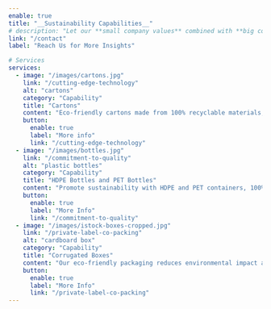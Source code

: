 ```yaml
---
enable: true
title: "__Sustainability Capabilities__"
# description: "Let our **small company values** combined with **big company capabilities** work to your advantage."
link: "/contact"
label: "Reach Us for More Insights"

# Services
services:
  - image: "/images/cartons.jpg"
    link: "/cutting-edge-technology"
    alt: "cartons"
    category: "Capability"
    title: "Cartons"
    content: "Eco-friendly cartons made from 100% recyclable materials, designed to minimize waste and support sustainability."
    button:
      enable: true
      label: "More info"
      link: "/cutting-edge-technology"
  - image: "/images/bottles.jpg"
    link: "/commitment-to-quality"
    alt: "plastic bottles"
    category: "Capability"
    title: "HDPE Bottles and PET Bottles"
    content: "Promote sustainability with HDPE and PET containers, 100% recyclable and easily collected reducing landfill waste."
    button:
      enable: true
      label: "More Info"
      link: "/commitment-to-quality"
  - image: "/images/istock-boxes-cropped.jpg"
    link: "/private-label-co-packing"
    alt: "cardboard box"
    category: "Capability"
    title: "Corrugated Boxes"
    content: "Our eco-friendly packaging reduces environmental impact and supports a circular economy with easy recycling."
    button:
      enable: true
      label: "More Info"
      link: "/private-label-co-packing"
---
```

